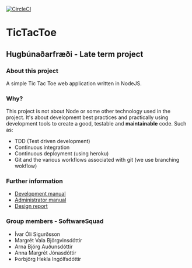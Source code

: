 [![CircleCI](https://circleci.com/gh/SoftwareSquad/TicTacToe.svg?style=svg)](https://circleci.com/gh/SoftwareSquad/TicTacToe)
# TicTacToe
## Hugbúnaðarfræði - Late term project

### About this project
A simple Tic Tac Toe web application written in NodeJS.

### Why?
This project is not about Node or some other technology used in the project. It's about development best practices and practically using development tools to create a good, testable and **maintainable** code. Such as:
- TDD (Test driven development)
- Continuous integration
- Continuous deployment (using heroku)
- Git and the various workflows associated with git (we use branching wokflow)

### Further information
- [Development manual](https://github.com/SoftwareSquad/TicTacToe/blob/documents/docs/development_manual.md "Development manual page")
- [Administrator manual](https://github.com/SoftwareSquad/TicTacToe/blob/master/docs/administration_manual.md "Development manual page")
- [Design report](https://github.com/SoftwareSquad/TicTacToe/blob/master/docs/desgin_report.md "Design report")


### Group members - SoftwareSquad
- Ívar Óli Sigurðsson
- Margrét Vala Björgvinsdóttir
- Arna Björg Auðunsdóttir
- Anna Margrét Jónasdóttir
- Þorbjörg Hekla Ingólfsdóttir
